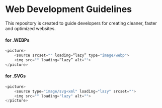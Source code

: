 # Web Development Guidelines
This repository is created to guide developers for creating cleaner, faster and optimized websites.


#### for .WEBPs
```javascript
<picture>
    <source srcset="" loading=“lazy” type="image/webp">
    <img src="" loading=“lazy” alt="">
</picture>
```

#### for .SVGs
```javascript
<picture>
    <source type="image/svg+xml" loading="lazy" srcset="">
    <img src="" loading="lazy" alt="">
</picture>
```
